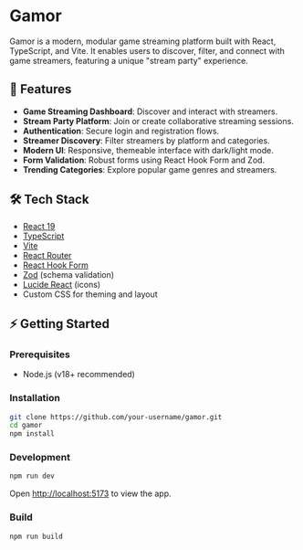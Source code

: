 # Gamor

Gamor is a modern, modular game streaming platform built with React, TypeScript, and Vite. It enables users to discover, filter, and connect with game streamers, featuring a unique "stream party" experience.

## 🚀 Features

-   **Game Streaming Dashboard**: Discover and interact with streamers.
-   **Stream Party Platform**: Join or create collaborative streaming sessions.
-   **Authentication**: Secure login and registration flows.
-   **Streamer Discovery**: Filter streamers by platform and categories.
-   **Modern UI**: Responsive, themeable interface with dark/light mode.
-   **Form Validation**: Robust forms using React Hook Form and Zod.
-   **Trending Categories**: Explore popular game genres and streamers.

## 🛠️ Tech Stack

-   [React 19](https://react.dev/)
-   [TypeScript](https://www.typescriptlang.org/)
-   [Vite](https://vitejs.dev/)
-   [React Router](https://reactrouter.com/)
-   [React Hook Form](https://react-hook-form.com/)
-   [Zod](https://zod.dev/) (schema validation)
-   [Lucide React](https://lucide.dev/) (icons)
-   Custom CSS for theming and layout

## ⚡ Getting Started

### Prerequisites

-   Node.js (v18+ recommended)

### Installation

```bash
git clone https://github.com/your-username/gamor.git
cd gamor
npm install
```

### Development

```bash
npm run dev
```

Open [http://localhost:5173](http://localhost:5173) to view the app.

### Build

```bash
npm run build
```
